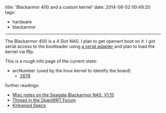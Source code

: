 title: 'Blackarmor 400 and a custom kernel'
date: 2014-08-02 00:49:20
tags:
   - hardware
   - blackarmor
---
The Blackarmor 400 is a 4 Slot NAS. I plan to get openwrt boot on it. I got
serial access to the bootloader using [a serial adapter](http://www.amazon.de/gp/product/B000V3OEEO/ref=oh_aui_detailpage_o06_s00?ie=UTF8&psc=1)
and plan to load the kernel via tftp.

This is a rough info page of the current state:

* arcNumber (used by the linux kernel to identify the board)
    * [2678](http://www.arm.linux.org.uk/developer/machines/list.php?id=2678)

further readings:
* [Misc notes on the Seagate Blackarmor NAS, V1.15 ](http://www.noerenberg.de/hajo/pub/seagate-blackarmor-nas.txt)
* [Thread in the OpenWRT Forum](https://forum.openwrt.org/viewtopic.php?id=36138)
* [Kirkwood Specs](https://origin-www.marvell.com/embedded-processors/kirkwood/assets/FS_88F6180_9x_6281_OpenSource.pdf)
